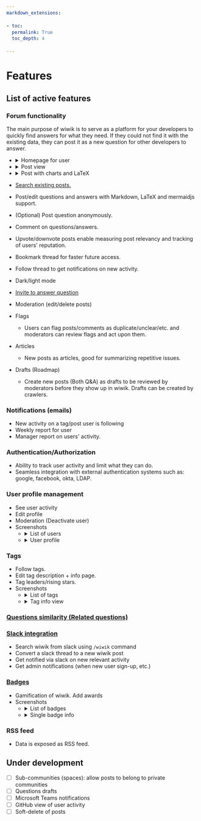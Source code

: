 ```yaml
---
markdown_extensions:

- toc:
  permalink: True
  toc_depth: 4

---
```


# Features

## List of active features

### Forum functionality

The main purpose of wiwik is to serve as a platform for your developers to
quickly find answers for what they need. If they could not find it with the
existing data, they can post it as a new question for other developers to
answer.

- <details>
    <summary>Homepage for user</summary>
    <img src="/media/wiwik-home-short.jpg"></img>
  </details>
- <details>
    <summary>Post view</summary>
    <img src="/media/wiwik-thread.jpg"></img>
  </details>
- <details>
    <summary>Post with charts and LaTeX</summary>
    <img src="/media/wiwik-post-mermaidjs.jpg"></img>
  </details>

- [Search existing posts.](./search.md)
- Post/edit questions and answers with Markdown, LaTeX and mermaidjs
  support.
- (Optional) Post question anonymously.
- Comment on questions/answers.
- Upvote/downvote posts enable measuring post relevancy and tracking of
  users' reputation.
- Bookmark thread for faster future access.
- Follow thread to get notifications on new activity.
- Dark/light mode
- [Invite to answer question](./invitation.md)
- Moderation (edit/delete posts)
- Flags
    - Users can flag posts/comments as duplicate/unclear/etc. and moderators can
      review flags and act upon them.
- Articles
    - New posts as articles, good for summarizing repetitive issues.
- Drafts (Roadmap)
    - Create new posts (Both Q&A) as drafts to be reviewed by moderators
      before they show up in wiwik. Drafts can be created by crawlers.

### Notifications (emails)

- New activity on a tag/post user is following
- Weekly report for user
- Manager report on users' activity.

### Authentication/Authorization

* Ability to track user activity and limit what they can do.
* Seamless integration with external authentication systems such as:
  google, facebook, okta, LDAP.

### User profile management

- See user activity
- Edit profile
- Moderation (Deactivate user)
- Screenshots
    - <details>
          <summary>List of users</summary>
          <img src="/media/wiwik-users.jpg"></img>
      </details>
    - <details>
          <summary>User profile</summary>
          <img src="/media/wiwik-profile.jpg"></img>
      </details>

### Tags

* Follow tags.
* Edit tag description + info page.
* Tag leaders/rising stars.
* Screenshots
    - <details>
        <summary>List of tags</summary>
        <img src="/media/wiwik-tags.jpg"></img>
      </details>
    - <details>
        <summary>Tag info view</summary>
        <img src="/media/wiwik-tag-info.jpg"></img>
      </details>

### [Questions similarity (Related questions)](./similarity.md)

### [Slack integration](./slack.md)

- Search wiwik from slack using `/wiwik` command
- Convert a slack thread to a new wiwik post
- Get notified via slack on new relevant activity
- Get admin notifications (when new user sign-up, etc.)

### [Badges](./badges.md)

- Gamification of wiwik. Add awards
- Screenshots
    - <details>
          <summary>List of badges</summary>
          <img src="/media/wiwik-badges.jpg"></img>
      </details>
    - <details>
          <summary>Single badge info</summary>
          <img src="/media/wiwik-badge-single.jpg"></img>
      </details>
    
### RSS feed

- Data is exposed as RSS feed.

## Under development

- [ ] Sub-communities (spaces): allow posts to belong to private communities
- [ ] Questions drafts
- [ ] Microsoft Teams notifications
- [ ] GitHub view of user activity
- [ ] Soft-delete of posts